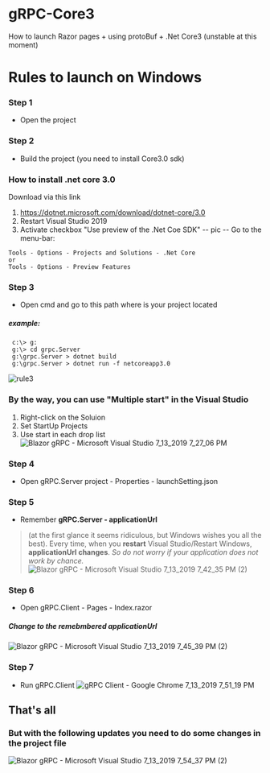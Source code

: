 # gRPC-Core3
How to launch Razor pages + using protoBuf + .Net Core3 (unstable at this moment)

# Rules to launch on Windows 
### Step 1
* Open the project
### Step 2
* Build the project 
(you need to install Core3.0 sdk)
### How to install .net core 3.0 
Download via this link
  1. https://dotnet.microsoft.com/download/dotnet-core/3.0
  1. Restart Visual Studio 2019
  1. Activate checkbox "Use preview of the .Net Coe SDK" 
-- pic --
Go to the menu-bar: 
```
Tools - Options - Projects and Solutions - .Net Core
or
Tools - Options - Preview Features 
```
### Step 3
* Open cmd and go to this path where is your project located
##### example:
```
 c:\> g:
 g:\> cd grpc.Server
 g:\grpc.Server > dotnet build
 g:\grpc.Server > dotnet run -f netcoreapp3.0
```

![rule3](https://user-images.githubusercontent.com/41151124/61174065-e31b9a00-a5a3-11e9-83c7-198b2bdc06ae.png)

### By the way, you can use "Multiple start" in the Visual Studio 
  1. Right-click on the Soluion  
  1. Set StartUp Projects
  1. Use start in each drop list 
 ![Blazor gRPC - Microsoft Visual Studio 7_13_2019 7_27_06 PM](https://user-images.githubusercontent.com/41151124/61174096-4b6a7b80-a5a4-11e9-9ba2-0db929acd2d6.png)
### Step 4
* Open gRPC.Server project - Properties - launchSetting.json
### Step 5
* Remember **gRPC.Server - applicationUrl**
> (at the first glance it seems ridiculous, but Windows wishes you all the best). Every time, when you **restart** Visual Studio/Restart Windows, **applicationUrl changes**.
_So do not worry if your application does not work by chance._    
![Blazor gRPC - Microsoft Visual Studio 7_13_2019 7_42_35 PM (2)](https://user-images.githubusercontent.com/41151124/61174271-866dae80-a5a6-11e9-85db-dba66ceffa72.png)

### Step 6
* Open gRPC.Client - Pages - Index.razor
##### Change to the remebmbered applicationUrl
![Blazor gRPC - Microsoft Visual Studio 7_13_2019 7_45_39 PM (2)](https://user-images.githubusercontent.com/41151124/61174311-f2e8ad80-a5a6-11e9-9548-4e205bbb8d50.png)

### Step 7 
* Run gRPC.Client
![gRPC Client - Google Chrome 7_13_2019 7_51_19 PM](https://user-images.githubusercontent.com/41151124/61174370-b5d0eb00-a5a7-11e9-9fc8-de10e5ecd870.png)

## That's all

### But with the following updates you need to do some changes in the project file
![Blazor gRPC - Microsoft Visual Studio 7_13_2019 7_54_37 PM (2)](https://user-images.githubusercontent.com/41151124/61174403-2415ad80-a5a8-11e9-8414-e0d66d7984e6.png)

